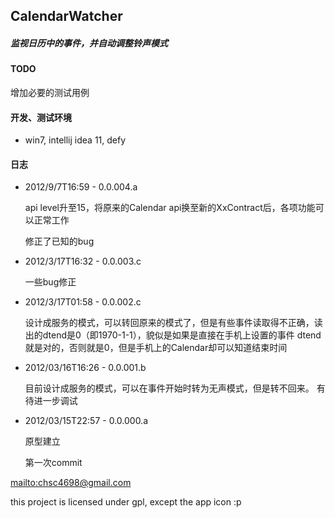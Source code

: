 ## CalendarWatcher ##

##### 监视日历中的事件，并自动调整铃声模式 #####


#### TODO ####

增加必要的测试用例

#### 开发、测试环境 ####

*   win7, intellij idea 11, defy

#### 日志 ####

*   2012/9/7T16:59 - 0.0.004.a

	api level升至15，将原来的Calendar api换至新的XxContract后，各项功能可以正常工作

	修正了已知的bug

*   2012/3/17T16:32 - 0.0.003.c

	一些bug修正

*   2012/3/17T01:58 - 0.0.002.c

	设计成服务的模式，可以转回原来的模式了，但是有些事件读取得不正确，读出的dtend是0（即1970-1-1），貌似是如果是直接在手机上设置的事件
	dtend就是对的，否则就是0，但是手机上的Calendar却可以知道结束时间

*   2012/03/16T16:26 - 0.0.001.b

	目前设计成服务的模式，可以在事件开始时转为无声模式，但是转不回来。
	有待进一步调试

*   2012/03/15T22:57 - 0.0.000.a

	原型建立

	第一次commit


<mailto:chsc4698@gmail.com>

this project is licensed under gpl, except the app icon :p
